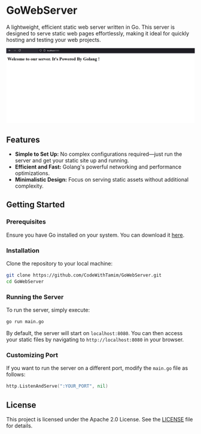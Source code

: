 
# GoWebServer

A lightweight, efficient static web server written in Go. This server is designed to serve static web pages effortlessly, making it ideal for quickly hosting and testing your web projects.

![GoWebServer](./images/image1.png)
## Features

- **Simple to Set Up:** No complex configurations required—just run the server and get your static site up and running.
- **Efficient and Fast:** Golang's powerful networking and performance optimizations.
- **Minimalistic Design:** Focus on serving static assets without additional complexity.

## Getting Started

### Prerequisites

Ensure you have Go installed on your system. You can download it [here](https://golang.org/dl/).

### Installation

Clone the repository to your local machine:

```bash
git clone https://github.com/CodeWithTamim/GoWebServer.git
cd GoWebServer
```

### Running the Server

To run the server, simply execute:

```bash
go run main.go
```

By default, the server will start on `localhost:8080`. You can then access your static files by navigating to `http://localhost:8080` in your browser.

### Customizing Port

If you want to run the server on a different port, modify the `main.go` file as follows:

```go
http.ListenAndServe(":YOUR_PORT", nil)
```

## License

This project is licensed under the Apache 2.0 License. See the [LICENSE](./LICENSE) file for details.

